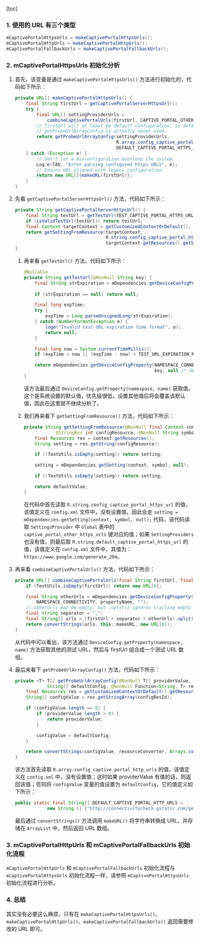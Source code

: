 [toc]

### 1. 使用的 URL 有三个类型

```java
mCaptivePortalHttpsUrls = makeCaptivePortalHttpsUrls();
mCaptivePortalHttpUrls = makeCaptivePortalHttpUrls();
mCaptivePortalFallbackUrls = makeCaptivePortalFallbackUrls();
```

### 2. mCaptivePortalHttpsUrls 初始化分析

1. 首先，该变量是通过 `makeCaptivePortalHttpsUrls()` 方法进行初始化的，代码如下所示：

   ```java
   private URL[] makeCaptivePortalHttpsUrls() {
       final String firstUrl = getCaptivePortalServerHttpsUrl();
       try {
           final URL[] settingProviderUrls =
               combineCaptivePortalUrls(firstUrl, CAPTIVE_PORTAL_OTHER_HTTPS_URLS);
           // firstUrl will at least be default configuration, so default value in
           // getProbeUrlArrayConfig is actually never used.
           return getProbeUrlArrayConfig(settingProviderUrls,
                                         R.array.config_captive_portal_https_urls,
                                         DEFAULT_CAPTIVE_PORTAL_HTTPS_URLS, this::makeURL);
       } catch (Exception e) {
           // Don't let a misconfiguration bootloop the system.
           Log.e(TAG, "Error parsing configured https URLs", e);
           // Ensure URL aligned with legacy configuration.
           return new URL[]{makeURL(firstUrl)};
       }
   }
   ```

2. 先看 `getCaptivePortalServerHttpsUrl()` 方法，代码如下所示：

   ```java
   private String getCaptivePortalServerHttpsUrl() {
       final String testUrl = getTestUrl(TEST_CAPTIVE_PORTAL_HTTPS_URL);
       if (isValidTestUrl(testUrl)) return testUrl;
       final Context targetContext = getCustomizedContextOrDefault();
       return getSettingFromResource(targetContext,
                                     R.string.config_captive_portal_https_url, CAPTIVE_PORTAL_HTTPS_URL,
                                     targetContext.getResources().getString(R.string.default_captive_portal_https_url));
   }
   ```

   1. 再来看 `getTestUrl()` 方法，代码如下所示：

      ```java
      @Nullable
      private String getTestUrl(@NonNull String key) {
          final String strExpiration = mDependencies.getDeviceConfigProperty(NAMESPACE_CONNECTIVITY,
                                                                             TEST_URL_EXPIRATION_TIME, null);
          if (strExpiration == null) return null;
      
          final long expTime;
          try {
              expTime = Long.parseUnsignedLong(strExpiration);
          } catch (NumberFormatException e) {
              loge("Invalid test URL expiration time format", e);
              return null;
          }
      
          final long now = System.currentTimeMillis();
          if (expTime < now || (expTime - now) > TEST_URL_EXPIRATION_MS) return null;
      
          return mDependencies.getDeviceConfigProperty(NAMESPACE_CONNECTIVITY,
                                                       key, null /* defaultValue */);
      }
      ```

      该方法最后通过 `DeviceConfig.getProperty(namespace, name)` 获取值，这个是系统设置的默认值，优先级很低，设置其他值后将会覆盖该默认值，因此在这里就不继续分析了。

   2. 我们再来看下 `getSettingFromResource()` 方法，代码如下所示：

      ```java
      private String getSettingFromResource(@NonNull final Context context,
                  @StringRes int configResource, @NonNull String symbol, @NonNull String defaultValue) {
          final Resources res = context.getResources();
          String setting = res.getString(configResource);
      
          if (!TextUtils.isEmpty(setting)) return setting;
      
          setting = mDependencies.getSetting(context, symbol, null);
      
          if (!TextUtils.isEmpty(setting)) return setting;
      
          return defaultValue;
      }
      ```

      在代码中首先读取 `R.string.config_captive_portal_https_url` 的值，该值定义在 `config.xml` 文件中，没有设置值。因此会走 `setting = mDependencies.getSetting(context, symbol, null);` 代码，该代码读取 `SettingsProvider` 中 `Global` 表中的 `captive_portal_other_https_urls` 键对应的值；如果 `SettingProviders` 也没有值，则最后取 `R.string.default_captive_portal_https_url` 的值，该值定义在 `config.xml` 文件中，其值为：`https://www.google.com/generate_204`。

3. 再来看 `combineCaptivePortalUrls()` 方法，代码如下所示：

   ```java
   private URL[] combineCaptivePortalUrls(final String firstUrl, final String propertyName) {
       if (TextUtils.isEmpty(firstUrl)) return new URL[0];
   
       final String otherUrls = mDependencies.getDeviceConfigProperty(
           NAMESPACE_CONNECTIVITY, propertyName, "");
       // otherUrls may be empty, but .split() ignores trailing empty strings
       final String separator = ",";
       final String[] urls = (firstUrl + separator + otherUrls).split(separator);
       return convertStrings(urls, this::makeURL, new URL[0]);
   }
   ```

   从代码中可以看出，该方法通过 `DeviceConfig.getProperty(namespace, name)` 方法获取其他的测试 URL，然后与 firstUrl 组合成一个测试 URL 数组。

4. 最后来看下 `getProbeUrlArrayConfig()` 方法，代码如下所示：

   ```java
   private <T> T[] getProbeUrlArrayConfig(@NonNull T[] providerValue, @ArrayRes int configResId,
               String[] defaultConfig, @NonNull Function<String, T> resourceConverter) {
       final Resources res = getCustomizedContextOrDefault().getResources();
       String[] configValue = res.getStringArray(configResId);
   
       if (configValue.length == 0) {
           if (providerValue.length > 0) {
               return providerValue;
           }
   
           configValue = defaultConfig;
       }
   
       return convertStrings(configValue, resourceConverter, Arrays.copyOf(providerValue, 0));
   }
   ```

   该方法首先读取 `R.array.config_captive_portal_http_urls` 的值，该值定义在 `config.xml` 中，没有设置值；这时如果 providerValue 有值的话，则返回该值；否则将 `configValue` 变量的值设置为 `defaultConfig`，它的值定义如下所示：

   ```java
   public static final String[] DEFAULT_CAPTIVE_PORTAL_HTTP_URLS =
               new String [] {"http://connectivitycheck.gstatic.com/generate_204"};
   ```

   最后通过 `convertStrings()` 方法调用 `makeURL()` 将字符串转换成 URL，并存储在 `ArrayList` 中，然后返回 URL 数组。

### 3. mCaptivePortalHttpUrls 和 mCaptivePortalFallbackUrls 初始化流程

`mCaptivePortalHttpUrls` 和 `mCaptivePortalFallbackUrls` 初始化流程与 `mCaptivePortalHttpsUrls` 初始化流程一样，请参照 `mCaptivePortalHttpsUrls ` 初始化流程进行分析。

### 4. 总结

其实没有必要这么麻烦，只有在 `makeCaptivePortalHttpsUrls()`、`makeCaptivePortalHttpUrls()`、`makeCaptivePortalFallbackUrls()` 返回需要修改的 URL 即可。